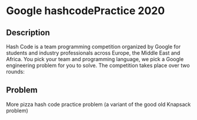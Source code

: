 # Google hashcodePractice 2020

## Description
Hash Code is a team programming competition organized by Google for students and industry professionals across Europe, the Middle East and Africa. You pick your team and programming language, we pick a Google engineering problem for you to solve. The competition takes place over two rounds:

## Problem
More pizza hash code practice problem (a variant of the good old Knapsack problem)
